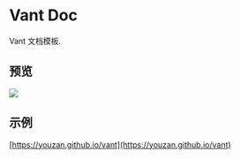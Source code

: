 # Vant Doc
Vant 文档模板.

## 预览

<img src="https://img.yzcdn.cn/vant/vant-doc-20180802.png" >

## 示例

[https://youzan.github.io/vant](https://youzan.github.io/vant)
